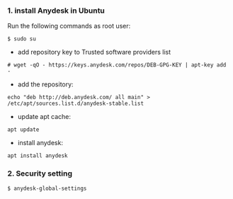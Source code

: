 ### 1. install Anydesk in Ubuntu
Run the following commands as root user:
```
$ sudo su
```
- add repository key to Trusted software providers list
```
# wget -qO - https://keys.anydesk.com/repos/DEB-GPG-KEY | apt-key add -
```
- add the repository:
```
echo "deb http://deb.anydesk.com/ all main" > /etc/apt/sources.list.d/anydesk-stable.list
```
- update apt cache:
```
apt update
```
- install anydesk:
```
apt install anydesk
```

### 2. Security setting
```
$ anydesk-global-settings
```
